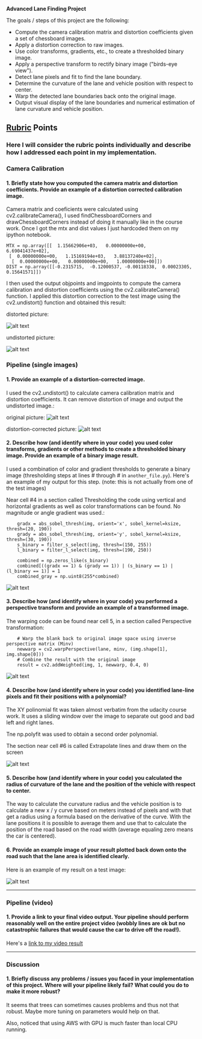 **Advanced Lane Finding Project**

The goals / steps of this project are the following:

* Compute the camera calibration matrix and distortion coefficients given a set of chessboard images.
* Apply a distortion correction to raw images.
* Use color transforms, gradients, etc., to create a thresholded binary image.
* Apply a perspective transform to rectify binary image ("birds-eye view").
* Detect lane pixels and fit to find the lane boundary.
* Determine the curvature of the lane and vehicle position with respect to center.
* Warp the detected lane boundaries back onto the original image.
* Output visual display of the lane boundaries and numerical estimation of lane curvature and vehicle position.

[//]: # (Image References)

[image1]: ./examples/before_undistort.png "Distorted"
[image2]: ./examples/after_undistort.png "Undistorted"
[image3]: ./examples/test5.png "Test"
[image4]: ./examples/test5_correct.png "test corrected"
[image5]: ./examples/road-undistorted.png 
[image6]: ./examples/road-perspective.png  "Road perspective"
[image7]: ./examples/road-polyfit.png "Fitted curves"
[image8]: ./examples/road-output.png "Output"
[image9]: ./road-process.png "Complete process"
[image10]: ./road-annotation.png "Curvature annotation"
[video1]: ./result.mp4 "Video"


## [Rubric](https://review.udacity.com/#!/rubrics/571/view) Points

### Here I will consider the rubric points individually and describe how I addressed each point in my implementation.  

### Camera Calibration

#### 1. Briefly state how you computed the camera matrix and distortion coefficients. Provide an example of a distortion corrected calibration image.

Camera matrix and coeficients were calculated using cv2.calibrateCamera(), I used findChessboardCorners and drawChessboardCorners instead of doing it manually like in the course work. Once I got the mtx and dist values I just hardcoded them on my ipython notebook.

```
MTX = np.array([[  1.15662906e+03,   0.00000000e+00,   6.69041437e+02],
 [  0.00000000e+00,   1.15169194e+03,   3.88137240e+02],
  [  0.00000000e+00,   0.00000000e+00,   1.00000000e+00]])
DIST = np.array([[-0.2315715,  -0.12000537, -0.00118338,  0.00023305,  0.15641571]])
```

I then used the output objpoints and imgpoints to compute the camera calibration and distortion coefficients using the cv2.calibrateCamera() function. I applied this distortion correction to the test image using the cv2.undistort() function and obtained this result:

distorted picture:

![alt text][image1]

undistorted picture:

![alt text][image2]


### Pipeline (single images)

#### 1. Provide an example of a distortion-corrected image.

I used the cv2.undistort() to calculate camera calibration matrix and distortion coefficients. It can remove distortion of image and output the undistorted image.:

original picture:
![alt text][image3]

distortion-corrected picture:
![alt text][image4]

#### 2. Describe how (and identify where in your code) you used color transforms, gradients or other methods to create a thresholded binary image.  Provide an example of a binary image result.

I used a combination of color and gradient thresholds to generate a binary image (thresholding steps at lines # through # in `another_file.py`).  Here's an example of my output for this step.  (note: this is not actually from one of the test images)

Near cell #4 in a section called Thresholding the code using vertical and horizontal gradients as well as color transformations can be found. No magnitude or angle gradient was used.:

```
    gradx = abs_sobel_thresh(img, orient='x', sobel_kernel=ksize, thresh=(20, 190))
    grady = abs_sobel_thresh(img, orient='y', sobel_kernel=ksize, thresh=(30, 190))
    s_binary = filter_s_select(img, thresh=(150, 255))
    l_binary = filter_l_select(img, thresh=(190, 250))
    
    combined = np.zeros_like(s_binary)
    combined[((gradx == 1) & (grady == 1)) | (s_binary == 1) | (l_binary == 1)] = 1
    combined_gray = np.uint8(255*combined)
```

![alt text][image5]

#### 3. Describe how (and identify where in your code) you performed a perspective transform and provide an example of a transformed image.

The warping code can be found near cell 5, in a section called Perspective transformation:
```
    # Warp the blank back to original image space using inverse perspective matrix (Minv)
    newwarp = cv2.warpPerspective(lane, minv, (img.shape[1], img.shape[0])) 
    # Combine the result with the original image
    result = cv2.addWeighted(img, 1, newwarp, 0.4, 0)
```

![alt text][image6]

#### 4. Describe how (and identify where in your code) you identified lane-line pixels and fit their positions with a polynomial?

The XY polinomial fit was taken almost verbatim from the udacity course work. It uses a sliding window over the image to separate out good and bad left and right lanes.

Tne np.polyfit was used to obtain a second order polynomial.

The section near cell #6 is called Extrapolate lines and draw them on the screen 

![alt text][image7]


#### 5. Describe how (and identify where in your code) you calculated the radius of curvature of the lane and the position of the vehicle with respect to center.

The way to calculate the curvature radius and the vehicle position is to calculate a new x / y curve based on meters instead of pixels and with that get a radius using a formula based on the derivative of the curve. With the lane positions it is possible to average them and use that to calculate the position of the road based on the road width (average equaling zero means the car is centered).

#### 6. Provide an example image of your result plotted back down onto the road such that the lane area is identified clearly.

Here is an example of my result on a test image:

![alt text][image8]

---

### Pipeline (video)

#### 1. Provide a link to your final video output.  Your pipeline should perform reasonably well on the entire project video (wobbly lines are ok but no catastrophic failures that would cause the car to drive off the road!).

Here's a [link to my video result](./output.mp4)

---

### Discussion

#### 1. Briefly discuss any problems / issues you faced in your implementation of this project.  Where will your pipeline likely fail?  What could you do to make it more robust?

It seems that trees can sometimes causes problems and thus not that robust. Maybe more tuning on parameters would help on that. 

Also, noticed that using AWS with GPU is much faster than local CPU running. 
